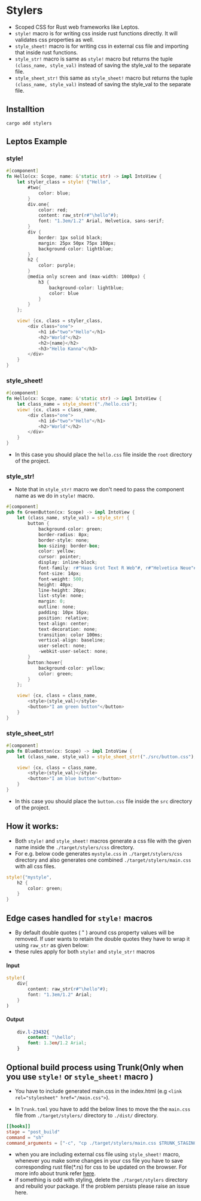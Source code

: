 # Stylers
- Scoped CSS for Rust web frameworks like Leptos.
- `style!` macro is for writing css inside rust functions directly. It will validates css properties as well.
- `style_sheet!` macro is for writing css in external css file and importing that inside rust functions.
- `style_str!` macro is same as `style!` macro but returns the tuple `(class_name, style_val)` instead of saving the style_val to the separate file.
- `style_sheet_str!` this same as `style_sheet!` macro but returns the tuple `(class_name, style_val)` instead of saving the style_val to the separate file.

## Installtion
```cargo add stylers```

## Leptos Example
### style!
```rust
#[component]
fn Hello(cx: Scope, name: &'static str) -> impl IntoView {
    let styler_class = style! {"Hello",
        #two{
            color: blue;
        }
        div.one{
            color: red;
            content: raw_str(r#"\hello"#);
            font: "1.3em/1.2" Arial, Helvetica, sans-serif;
        }
        div {
            border: 1px solid black;
            margin: 25px 50px 75px 100px;
            background-color: lightblue;
        }
        h2 {
            color: purple;
        }
        @media only screen and (max-width: 1000px) {
            h3 {
                background-color: lightblue;
                color: blue
            }
        }
    };

    view! {cx, class = styler_class,
        <div class="one">
            <h1 id="two">"Hello"</h1>
            <h2>"World"</h2>
            <h2>{name}</h2>
            <h3>"Hello Kanna"</h3>
        </div>
    }
}
```
### style_sheet!
```rust
#[component]
fn Hello(cx: Scope, name: &'static str) -> impl IntoView {
    let class_name = style_sheet!("./hello.css");
    view! {cx, class = class_name,
        <div class="one">
            <h1 id="two">"Hello"</h1>
            <h2>"World"</h2>
        </div>
    }
}
```
- In this case you should place the ```hello.css``` file inside the `root` directory of the project.

### style_str!
- Note that in `style_str!` macro we don't need to pass the component name as we do in `style!` macro.
```rust
#[component]
pub fn GreenButton(cx: Scope) -> impl IntoView {
    let (class_name, style_val) = style_str! {
        button {
            background-color: green;
            border-radius: 8px;
            border-style: none;
            box-sizing: border-box;
            color: yellow;
            cursor: pointer;
            display: inline-block;
            font-family: r#"Haas Grot Text R Web"#, r#"Helvetica Neue"#, Helvetica, Arial, sans-serif;
            font-size: 14px;
            font-weight: 500;
            height: 40px;
            line-height: 20px;
            list-style: none;
            margin: 0;
            outline: none;
            padding: 10px 16px;
            position: relative;
            text-align: center;
            text-decoration: none;
            transition: color 100ms;
            vertical-align: baseline;
            user-select: none;
            -webkit-user-select: none;
        }
        button:hover{
            background-color: yellow;
            color: green;
        }
    };

    view! {cx, class = class_name,
        <style>{style_val}</style>
        <button>"I am green button"</button>
    }
}
```

### style_sheet_str!
```rust
#[component]
pub fn BlueButton(cx: Scope) -> impl IntoView {
    let (class_name, style_val) = style_sheet_str!("./src/button.css");

    view! {cx, class = class_name,
        <style>{style_val}</style>
        <button>"I am blue button"</button>
    }
}
```
- In this case you should place the ```button.css``` file inside the `src` directory of the project.

## How it works:

- Both `style!` and `style_sheet!` macros generate a css file with the given name inside the `./target/stylers/css` directory.
- For e.g. below code generates `mystyle.css` in `./target/stylers/css` directory and also generates one combined `./target/stylers/main.css` with all css files.
```rust
style!{"mystyle",
    h2 {
        color: green;
    }
}
```

## Edge cases handled for `style!` macros
- By default double quotes ( " ) around css property values will be removed. If user wants to retain the double quotes they have to wrap it using ```raw_str``` as given below:
- these rules apply for both `style!` and `style_str!` macros
#### Input
```rust
style!(
    div{
        content: raw_str(r#"\hello"#);
        font: "1.3em/1.2" Arial;
    }
)
```
#### Output
```css
    div.l-23432{
        content: "\hello";
        font: 1.3em/1.2 Arial;
    }
```

## Optional build process using Trunk(Only when you use `style!` or `style_sheet!` macro )
- You have to include generated main.css in the index.html
(e.g ```<link rel="stylesheet" href="/main.css">```).

- In ```Trunk.toml``` you have to add the below lines to move the the `main.css` file from `./target/stylers/` directory to `./dist/` directory.
```toml
[[hooks]]
stage = "post_build"
command = "sh"
command_arguments = ["-c", "cp ./target/stylers/main.css $TRUNK_STAGING_DIR/"]
```
- when you are including external css file using `style_sheet!` macro, whenever you make some changes in your css file you have to save corresponding rust file(*.rs) for css to be updated on the browser. For more info about trunk refer [here](https://trunkrs.dev/commands/).
- if something is odd with styling, delete the `./target/stylers` directory and rebuild your package. If the problem persists please raise an issue here.

